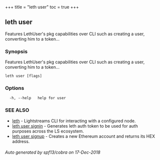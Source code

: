 +++
title = "leth user"
toc = true
+++
## leth user

Features LethUser's pkg capabilities over CLI such as creating a user, converting him to a token...

### Synopsis

Features LethUser's pkg capabilities over CLI such as creating a user, converting him to a token...

```
leth user [flags]
```

### Options

```
  -h, --help   help for user
```

### SEE ALSO

* [leth](/cli-docs/leth/)	 - Lightstreams CLI for interacting with a configured node.
* [leth user signin](/cli-docs/leth/user/signin/)	 - Generates leth auth token to be used for auth purposes across the LS ecosystem.
* [leth user signup](/cli-docs/leth/user/signup/)	 - Creates a new Ethereum account and returns its HEX address.

###### Auto generated by spf13/cobra on 17-Dec-2018
